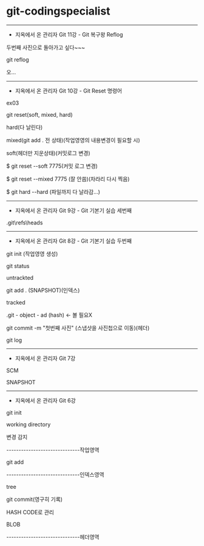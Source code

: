 # git-codingspecialist


-----------------------------------------

- 지옥에서 온 관리자 Git 11강 - Git 복구왕 Reflog

두번째 사진으로 돌아가고 싶다~~~

git reflog

오...

-----------------------------------------

- 지옥에서 온 관리자 Git 10강 - Git Reset 명령어

ex03

git reset(soft, mixed, hard)

hard(다 날린다)

mixed(git add . 전 상태)(작업영영의 내용변경이 필요할 시)

soft(헤더만 지운상태)(커밋로그 변경)

$ git reset --soft 7775(커밋 로그 변경)

$ git reset --mixed 7775 (잘 안씀)(차라리 다시 찍음)

$ git hard --hard (파일까지 다 날라감...)













-----------------------------------------

- 지옥에서 온 관리자 Git 9강 - Git 기본기 실습 세번째

.git\refs\heads



-----------------------------------------


- 지옥에서 온 관리자 Git 8강 - Git 기본기 실습 두번째

git init (작업영영 생성)

git status

untrackted

git add . (SNAPSHOT)(인덱스)

tracked

.git - object - ad (hash) <- 볼 필요X

git commit -m "첫번째 사진" (스냅샷을 사진첩으로 이동)(헤더)

git log

-----------------------------------------

- 지옥에서 온 관리자 Git 7강

SCM

SNAPSHOT

-----------------------------------------

- 지옥에서 온 관리자 Git 6강

git init

working directory

변경 감지

------------------------------작업영역

git add

------------------------------인덱스영역

tree

git commit(영구히 기록)

HASH CODE로 관리

BLOB

------------------------------헤더영역
